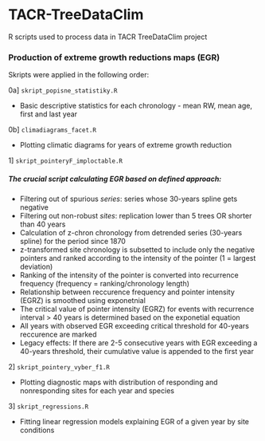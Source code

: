 # TACR-TreeDataClim
R scripts used to process data in TACR TreeDataClim project


### Production of extreme growth reductions maps (EGR)
Skripts were applied in the following order:

0a] `skript_popisne_statistiky.R`
- Basic descriptive statistics for each chronology - mean RW, mean age, first and last year


0b] `climadiagrams_facet.R`
- Plotting climatic diagrams for years of extreme growth reduction


1] `skript_pointeryF_imploctable.R`
##### The crucial script calculating EGR based on defined approach:
- Filtering out of spurious *series*: series whose 30-years spline gets negative
- Filtering out non-robust *sites*: replication lower than 5 trees OR shorter than 40 years
- Calculation of z-chron chronology from detrended series (30-years spline) for the period since 1870
- z-transformed site chronology is subsetted to include only the negative pointers and ranked according to the intensity of the pointer (1 = largest deviation)
- Ranking of the intensity of the pointer is converted into recurrence frequency (frequency = ranking/chronology length)
- Relationship between reccurence frequency and pointer intensity (EGRZ) is smoothed using exponetnial
- The critical value of pointer intensity (EGRZ) for events with recurrence interval > 40 years is determined based on the exponetial equation
- All years with observed EGR exceeding critical threshold for 40-years reccurence are marked
- Legacy effects: If there are 2-5 consecutive years with EGR exceeding a 40-years threshold, their cumulative value is appended to the first year 


2] `skript_pointery_vyber_f1.R`
- Plotting diagnostic maps with distribution of responding and nonresponding sites for each year and species


3] `skript_regressions.R`
- Fitting linear regression models explaining EGR of a given year by site conditions
